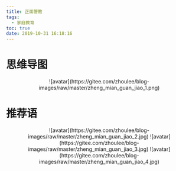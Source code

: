 ```yaml
---
title: 正面管教
tags:
  - 家庭教育
toc: true
date: 2019-10-31 16:18:16
---
```

# 思维导图
<!--more-->
<center>
![avatar](https://gitee.com/zhoulee/blog-images/raw/master/zheng_mian_guan_jiao_1.png)
</center>

# 推荐语
<center>
![avatar](https://gitee.com/zhoulee/blog-images/raw/master/zheng_mian_guan_jiao_2.jpg)
![avatar](https://gitee.com/zhoulee/blog-images/raw/master/zheng_mian_guan_jiao_3.jpg)
![avatar](https://gitee.com/zhoulee/blog-images/raw/master/zheng_mian_guan_jiao_4.jpg)
</center>
